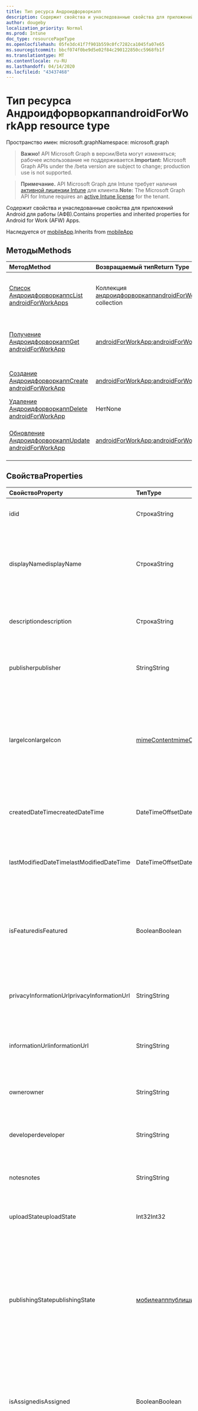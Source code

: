 ```yaml
---
title: Тип ресурса Андроидфорворкапп
description: Содержит свойства и унаследованные свойства для приложений Android для работы (АФВ).
author: dougeby
localization_priority: Normal
ms.prod: Intune
doc_type: resourcePageType
ms.openlocfilehash: 05fe3dc41f7f901b559c0fc7282ca1045fa07e65
ms.sourcegitcommit: bbcf074f0be9d5e02f84c290122850cc5968fb1f
ms.translationtype: MT
ms.contentlocale: ru-RU
ms.lasthandoff: 04/14/2020
ms.locfileid: "43437468"
---
```

# <a name="androidforworkapp-resource-type"></a><span data-ttu-id="e0451-103">Тип ресурса Андроидфорворкапп</span><span class="sxs-lookup"><span data-stu-id="e0451-103">androidForWorkApp resource type</span></span>

<span data-ttu-id="e0451-104">Пространство имен: microsoft.graph</span><span class="sxs-lookup"><span data-stu-id="e0451-104">Namespace: microsoft.graph</span></span>

> <span data-ttu-id="e0451-105">**Важно!** API Microsoft Graph в версии/Beta могут изменяться; рабочее использование не поддерживается.</span><span class="sxs-lookup"><span data-stu-id="e0451-105">**Important:** Microsoft Graph APIs under the /beta version are subject to change; production use is not supported.</span></span>

> <span data-ttu-id="e0451-106">**Примечание.** API Microsoft Graph для Intune требует наличия [активной лицензии Intune](https://go.microsoft.com/fwlink/?linkid=839381) для клиента.</span><span class="sxs-lookup"><span data-stu-id="e0451-106">**Note:** The Microsoft Graph API for Intune requires an [active Intune license](https://go.microsoft.com/fwlink/?linkid=839381) for the tenant.</span></span>

<span data-ttu-id="e0451-107">Содержит свойства и унаследованные свойства для приложений Android для работы (АФВ).</span><span class="sxs-lookup"><span data-stu-id="e0451-107">Contains properties and inherited properties for Android for Work (AFW) Apps.</span></span>


<span data-ttu-id="e0451-108">Наследуется от [mobileApp](../resources/intune-shared-mobileapp.md).</span><span class="sxs-lookup"><span data-stu-id="e0451-108">Inherits from [mobileApp](../resources/intune-shared-mobileapp.md)</span></span>

## <a name="methods"></a><span data-ttu-id="e0451-109">Методы</span><span class="sxs-lookup"><span data-stu-id="e0451-109">Methods</span></span>
|<span data-ttu-id="e0451-110">Метод</span><span class="sxs-lookup"><span data-stu-id="e0451-110">Method</span></span>|<span data-ttu-id="e0451-111">Возвращаемый тип</span><span class="sxs-lookup"><span data-stu-id="e0451-111">Return Type</span></span>|<span data-ttu-id="e0451-112">Описание</span><span class="sxs-lookup"><span data-stu-id="e0451-112">Description</span></span>|
|:---|:---|:---|
|[<span data-ttu-id="e0451-113">Список Андроидфорворкаппс</span><span class="sxs-lookup"><span data-stu-id="e0451-113">List androidForWorkApps</span></span>](../api/intune-apps-androidforworkapp-list.md)|<span data-ttu-id="e0451-114">Коллекция [андроидфорворкапп](../resources/intune-apps-androidforworkapp.md)</span><span class="sxs-lookup"><span data-stu-id="e0451-114">[androidForWorkApp](../resources/intune-apps-androidforworkapp.md) collection</span></span>|<span data-ttu-id="e0451-115">Список свойств и связей объектов [андроидфорворкапп](../resources/intune-apps-androidforworkapp.md) .</span><span class="sxs-lookup"><span data-stu-id="e0451-115">List properties and relationships of the [androidForWorkApp](../resources/intune-apps-androidforworkapp.md) objects.</span></span>|
|[<span data-ttu-id="e0451-116">Получение Андроидфорворкапп</span><span class="sxs-lookup"><span data-stu-id="e0451-116">Get androidForWorkApp</span></span>](../api/intune-apps-androidforworkapp-get.md)|<span data-ttu-id="e0451-117">[androidForWorkApp](../resources/intune-apps-androidforworkapp.md);</span><span class="sxs-lookup"><span data-stu-id="e0451-117">[androidForWorkApp](../resources/intune-apps-androidforworkapp.md)</span></span>|<span data-ttu-id="e0451-118">Чтение свойств и связей объекта [андроидфорворкапп](../resources/intune-apps-androidforworkapp.md) .</span><span class="sxs-lookup"><span data-stu-id="e0451-118">Read properties and relationships of the [androidForWorkApp](../resources/intune-apps-androidforworkapp.md) object.</span></span>|
|[<span data-ttu-id="e0451-119">Создание Андроидфорворкапп</span><span class="sxs-lookup"><span data-stu-id="e0451-119">Create androidForWorkApp</span></span>](../api/intune-apps-androidforworkapp-create.md)|<span data-ttu-id="e0451-120">[androidForWorkApp](../resources/intune-apps-androidforworkapp.md);</span><span class="sxs-lookup"><span data-stu-id="e0451-120">[androidForWorkApp](../resources/intune-apps-androidforworkapp.md)</span></span>|<span data-ttu-id="e0451-121">Создание нового объекта [андроидфорворкапп](../resources/intune-apps-androidforworkapp.md) .</span><span class="sxs-lookup"><span data-stu-id="e0451-121">Create a new [androidForWorkApp](../resources/intune-apps-androidforworkapp.md) object.</span></span>|
|[<span data-ttu-id="e0451-122">Удаление Андроидфорворкапп</span><span class="sxs-lookup"><span data-stu-id="e0451-122">Delete androidForWorkApp</span></span>](../api/intune-apps-androidforworkapp-delete.md)|<span data-ttu-id="e0451-123">Нет</span><span class="sxs-lookup"><span data-stu-id="e0451-123">None</span></span>|<span data-ttu-id="e0451-124">Удаляет объект [андроидфорворкапп](../resources/intune-apps-androidforworkapp.md).</span><span class="sxs-lookup"><span data-stu-id="e0451-124">Deletes a [androidForWorkApp](../resources/intune-apps-androidforworkapp.md).</span></span>|
|[<span data-ttu-id="e0451-125">Обновление Андроидфорворкапп</span><span class="sxs-lookup"><span data-stu-id="e0451-125">Update androidForWorkApp</span></span>](../api/intune-apps-androidforworkapp-update.md)|<span data-ttu-id="e0451-126">[androidForWorkApp](../resources/intune-apps-androidforworkapp.md);</span><span class="sxs-lookup"><span data-stu-id="e0451-126">[androidForWorkApp](../resources/intune-apps-androidforworkapp.md)</span></span>|<span data-ttu-id="e0451-127">Обновление свойств объекта [андроидфорворкапп](../resources/intune-apps-androidforworkapp.md) .</span><span class="sxs-lookup"><span data-stu-id="e0451-127">Update the properties of a [androidForWorkApp](../resources/intune-apps-androidforworkapp.md) object.</span></span>|

## <a name="properties"></a><span data-ttu-id="e0451-128">Свойства</span><span class="sxs-lookup"><span data-stu-id="e0451-128">Properties</span></span>
|<span data-ttu-id="e0451-129">Свойство</span><span class="sxs-lookup"><span data-stu-id="e0451-129">Property</span></span>|<span data-ttu-id="e0451-130">Тип</span><span class="sxs-lookup"><span data-stu-id="e0451-130">Type</span></span>|<span data-ttu-id="e0451-131">Описание</span><span class="sxs-lookup"><span data-stu-id="e0451-131">Description</span></span>|
|:---|:---|:---|
|<span data-ttu-id="e0451-132">id</span><span class="sxs-lookup"><span data-stu-id="e0451-132">id</span></span>|<span data-ttu-id="e0451-133">Строка</span><span class="sxs-lookup"><span data-stu-id="e0451-133">String</span></span>|<span data-ttu-id="e0451-134">Ключ объекта.</span><span class="sxs-lookup"><span data-stu-id="e0451-134">Key of the entity.</span></span> <span data-ttu-id="e0451-135">Наследуется от [mobileApp](../resources/intune-shared-mobileapp.md).</span><span class="sxs-lookup"><span data-stu-id="e0451-135">Inherited from [mobileApp](../resources/intune-shared-mobileapp.md)</span></span>|
|<span data-ttu-id="e0451-136">displayName</span><span class="sxs-lookup"><span data-stu-id="e0451-136">displayName</span></span>|<span data-ttu-id="e0451-137">Строка</span><span class="sxs-lookup"><span data-stu-id="e0451-137">String</span></span>|<span data-ttu-id="e0451-138">Название приложения, которое предоставил или импортировал администратор.</span><span class="sxs-lookup"><span data-stu-id="e0451-138">The admin provided or imported title of the app.</span></span> <span data-ttu-id="e0451-139">Наследуется от [mobileApp](../resources/intune-shared-mobileapp.md).</span><span class="sxs-lookup"><span data-stu-id="e0451-139">Inherited from [mobileApp](../resources/intune-shared-mobileapp.md)</span></span>|
|<span data-ttu-id="e0451-140">description</span><span class="sxs-lookup"><span data-stu-id="e0451-140">description</span></span>|<span data-ttu-id="e0451-141">Строка</span><span class="sxs-lookup"><span data-stu-id="e0451-141">String</span></span>|<span data-ttu-id="e0451-142">Описание приложения.</span><span class="sxs-lookup"><span data-stu-id="e0451-142">The description of the app.</span></span> <span data-ttu-id="e0451-143">Наследуется от [mobileApp](../resources/intune-shared-mobileapp.md).</span><span class="sxs-lookup"><span data-stu-id="e0451-143">Inherited from [mobileApp](../resources/intune-shared-mobileapp.md)</span></span>|
|<span data-ttu-id="e0451-144">publisher</span><span class="sxs-lookup"><span data-stu-id="e0451-144">publisher</span></span>|<span data-ttu-id="e0451-145">String</span><span class="sxs-lookup"><span data-stu-id="e0451-145">String</span></span>|<span data-ttu-id="e0451-146">Издатель приложения.</span><span class="sxs-lookup"><span data-stu-id="e0451-146">The publisher of the app.</span></span> <span data-ttu-id="e0451-147">Наследуется от [mobileApp](../resources/intune-shared-mobileapp.md).</span><span class="sxs-lookup"><span data-stu-id="e0451-147">Inherited from [mobileApp](../resources/intune-shared-mobileapp.md)</span></span>|
|<span data-ttu-id="e0451-148">largeIcon</span><span class="sxs-lookup"><span data-stu-id="e0451-148">largeIcon</span></span>|[<span data-ttu-id="e0451-149">mimeContent</span><span class="sxs-lookup"><span data-stu-id="e0451-149">mimeContent</span></span>](../resources/intune-shared-mimecontent.md)|<span data-ttu-id="e0451-150">Представляет большой значок, который отображается в сведениях о приложении, используется для отправки значка.</span><span class="sxs-lookup"><span data-stu-id="e0451-150">The large icon, to be displayed in the app details and used for upload of the icon.</span></span> <span data-ttu-id="e0451-151">Наследуется от [mobileApp](../resources/intune-shared-mobileapp.md).</span><span class="sxs-lookup"><span data-stu-id="e0451-151">Inherited from [mobileApp](../resources/intune-shared-mobileapp.md)</span></span>|
|<span data-ttu-id="e0451-152">createdDateTime</span><span class="sxs-lookup"><span data-stu-id="e0451-152">createdDateTime</span></span>|<span data-ttu-id="e0451-153">DateTimeOffset</span><span class="sxs-lookup"><span data-stu-id="e0451-153">DateTimeOffset</span></span>|<span data-ttu-id="e0451-154">Дата и время создания приложения.</span><span class="sxs-lookup"><span data-stu-id="e0451-154">The date and time the app was created.</span></span> <span data-ttu-id="e0451-155">Наследуется от [mobileApp](../resources/intune-shared-mobileapp.md).</span><span class="sxs-lookup"><span data-stu-id="e0451-155">Inherited from [mobileApp](../resources/intune-shared-mobileapp.md)</span></span>|
|<span data-ttu-id="e0451-156">lastModifiedDateTime</span><span class="sxs-lookup"><span data-stu-id="e0451-156">lastModifiedDateTime</span></span>|<span data-ttu-id="e0451-157">DateTimeOffset</span><span class="sxs-lookup"><span data-stu-id="e0451-157">DateTimeOffset</span></span>|<span data-ttu-id="e0451-158">Дата и время последнего изменения приложения.</span><span class="sxs-lookup"><span data-stu-id="e0451-158">The date and time the app was last modified.</span></span> <span data-ttu-id="e0451-159">Наследуется от [mobileApp](../resources/intune-shared-mobileapp.md).</span><span class="sxs-lookup"><span data-stu-id="e0451-159">Inherited from [mobileApp](../resources/intune-shared-mobileapp.md)</span></span>|
|<span data-ttu-id="e0451-160">isFeatured</span><span class="sxs-lookup"><span data-stu-id="e0451-160">isFeatured</span></span>|<span data-ttu-id="e0451-161">Boolean</span><span class="sxs-lookup"><span data-stu-id="e0451-161">Boolean</span></span>|<span data-ttu-id="e0451-162">Значение, которое показывает, отмечено ли приложение как подобранное администратором. Наследуется от объекта [mobileApp](../resources/intune-shared-mobileapp.md).</span><span class="sxs-lookup"><span data-stu-id="e0451-162">The value indicating whether the app is marked as featured by the admin. Inherited from [mobileApp](../resources/intune-shared-mobileapp.md)</span></span>|
|<span data-ttu-id="e0451-163">privacyInformationUrl</span><span class="sxs-lookup"><span data-stu-id="e0451-163">privacyInformationUrl</span></span>|<span data-ttu-id="e0451-164">String</span><span class="sxs-lookup"><span data-stu-id="e0451-164">String</span></span>|<span data-ttu-id="e0451-165">URL-адрес заявления о конфиденциальности.</span><span class="sxs-lookup"><span data-stu-id="e0451-165">The privacy statement Url.</span></span> <span data-ttu-id="e0451-166">Наследуется от [mobileApp](../resources/intune-shared-mobileapp.md).</span><span class="sxs-lookup"><span data-stu-id="e0451-166">Inherited from [mobileApp](../resources/intune-shared-mobileapp.md)</span></span>|
|<span data-ttu-id="e0451-167">informationUrl</span><span class="sxs-lookup"><span data-stu-id="e0451-167">informationUrl</span></span>|<span data-ttu-id="e0451-168">String</span><span class="sxs-lookup"><span data-stu-id="e0451-168">String</span></span>|<span data-ttu-id="e0451-169">URL-адрес страницы с дополнительными сведениями.</span><span class="sxs-lookup"><span data-stu-id="e0451-169">The more information Url.</span></span> <span data-ttu-id="e0451-170">Наследуется от [mobileApp](../resources/intune-shared-mobileapp.md).</span><span class="sxs-lookup"><span data-stu-id="e0451-170">Inherited from [mobileApp](../resources/intune-shared-mobileapp.md)</span></span>|
|<span data-ttu-id="e0451-171">owner</span><span class="sxs-lookup"><span data-stu-id="e0451-171">owner</span></span>|<span data-ttu-id="e0451-172">String</span><span class="sxs-lookup"><span data-stu-id="e0451-172">String</span></span>|<span data-ttu-id="e0451-173">Владелец приложения.</span><span class="sxs-lookup"><span data-stu-id="e0451-173">The owner of the app.</span></span> <span data-ttu-id="e0451-174">Наследуется от [mobileApp](../resources/intune-shared-mobileapp.md).</span><span class="sxs-lookup"><span data-stu-id="e0451-174">Inherited from [mobileApp](../resources/intune-shared-mobileapp.md)</span></span>|
|<span data-ttu-id="e0451-175">developer</span><span class="sxs-lookup"><span data-stu-id="e0451-175">developer</span></span>|<span data-ttu-id="e0451-176">String</span><span class="sxs-lookup"><span data-stu-id="e0451-176">String</span></span>|<span data-ttu-id="e0451-177">Разработчик приложения.</span><span class="sxs-lookup"><span data-stu-id="e0451-177">The developer of the app.</span></span> <span data-ttu-id="e0451-178">Наследуется от [mobileApp](../resources/intune-shared-mobileapp.md).</span><span class="sxs-lookup"><span data-stu-id="e0451-178">Inherited from [mobileApp](../resources/intune-shared-mobileapp.md)</span></span>|
|<span data-ttu-id="e0451-179">notes</span><span class="sxs-lookup"><span data-stu-id="e0451-179">notes</span></span>|<span data-ttu-id="e0451-180">String</span><span class="sxs-lookup"><span data-stu-id="e0451-180">String</span></span>|<span data-ttu-id="e0451-181">Заметки для приложения.</span><span class="sxs-lookup"><span data-stu-id="e0451-181">Notes for the app.</span></span> <span data-ttu-id="e0451-182">Наследуется от [mobileApp](../resources/intune-shared-mobileapp.md).</span><span class="sxs-lookup"><span data-stu-id="e0451-182">Inherited from [mobileApp](../resources/intune-shared-mobileapp.md)</span></span>|
|<span data-ttu-id="e0451-183">uploadState</span><span class="sxs-lookup"><span data-stu-id="e0451-183">uploadState</span></span>|<span data-ttu-id="e0451-184">Int32</span><span class="sxs-lookup"><span data-stu-id="e0451-184">Int32</span></span>|<span data-ttu-id="e0451-185">Состояние отправки.</span><span class="sxs-lookup"><span data-stu-id="e0451-185">The upload state.</span></span> <span data-ttu-id="e0451-186">Наследуется от [mobileApp](../resources/intune-shared-mobileapp.md).</span><span class="sxs-lookup"><span data-stu-id="e0451-186">Inherited from [mobileApp](../resources/intune-shared-mobileapp.md)</span></span>|
|<span data-ttu-id="e0451-187">publishingState</span><span class="sxs-lookup"><span data-stu-id="e0451-187">publishingState</span></span>|[<span data-ttu-id="e0451-188">мобилеапппублишингстате</span><span class="sxs-lookup"><span data-stu-id="e0451-188">mobileAppPublishingState</span></span>](../resources/intune-apps-mobileapppublishingstate.md)|<span data-ttu-id="e0451-189">Состояние публикации для приложения.</span><span class="sxs-lookup"><span data-stu-id="e0451-189">The publishing state for the app.</span></span> <span data-ttu-id="e0451-190">Приложение невозможно назначить, если оно не опубликовано.</span><span class="sxs-lookup"><span data-stu-id="e0451-190">The app cannot be assigned unless the app is published.</span></span> <span data-ttu-id="e0451-191">Наследуется от [mobileApp](../resources/intune-shared-mobileapp.md).</span><span class="sxs-lookup"><span data-stu-id="e0451-191">Inherited from [mobileApp](../resources/intune-shared-mobileapp.md).</span></span> <span data-ttu-id="e0451-192">Возможные значения: `notPublished`, `processing`, `published`.</span><span class="sxs-lookup"><span data-stu-id="e0451-192">Possible values are: `notPublished`, `processing`, `published`.</span></span>|
|<span data-ttu-id="e0451-193">isAssigned</span><span class="sxs-lookup"><span data-stu-id="e0451-193">isAssigned</span></span>|<span data-ttu-id="e0451-194">Boolean</span><span class="sxs-lookup"><span data-stu-id="e0451-194">Boolean</span></span>|<span data-ttu-id="e0451-195">Значение, указывающее, назначено ли приложение по крайней мере одной группе.</span><span class="sxs-lookup"><span data-stu-id="e0451-195">The value indicating whether the app is assigned to at least one group.</span></span> <span data-ttu-id="e0451-196">Наследуется от [mobileApp](../resources/intune-shared-mobileapp.md).</span><span class="sxs-lookup"><span data-stu-id="e0451-196">Inherited from [mobileApp](../resources/intune-shared-mobileapp.md)</span></span>|
|<span data-ttu-id="e0451-197">roleScopeTagIds</span><span class="sxs-lookup"><span data-stu-id="e0451-197">roleScopeTagIds</span></span>|<span data-ttu-id="e0451-198">Коллекция String</span><span class="sxs-lookup"><span data-stu-id="e0451-198">String collection</span></span>|<span data-ttu-id="e0451-199">Список идентификаторов тегов области для этого мобильного приложения.</span><span class="sxs-lookup"><span data-stu-id="e0451-199">List of scope tag ids for this mobile app.</span></span> <span data-ttu-id="e0451-200">Наследуется от [mobileApp](../resources/intune-shared-mobileapp.md).</span><span class="sxs-lookup"><span data-stu-id="e0451-200">Inherited from [mobileApp](../resources/intune-shared-mobileapp.md)</span></span>|
|<span data-ttu-id="e0451-201">депендентаппкаунт</span><span class="sxs-lookup"><span data-stu-id="e0451-201">dependentAppCount</span></span>|<span data-ttu-id="e0451-202">Int32</span><span class="sxs-lookup"><span data-stu-id="e0451-202">Int32</span></span>|<span data-ttu-id="e0451-203">Общее количество зависимостей для дочернего приложения.</span><span class="sxs-lookup"><span data-stu-id="e0451-203">The total number of dependencies the child app has.</span></span> <span data-ttu-id="e0451-204">Наследуется от [mobileApp](../resources/intune-shared-mobileapp.md).</span><span class="sxs-lookup"><span data-stu-id="e0451-204">Inherited from [mobileApp](../resources/intune-shared-mobileapp.md)</span></span>|
|<span data-ttu-id="e0451-205">packageId</span><span class="sxs-lookup"><span data-stu-id="e0451-205">packageId</span></span>|<span data-ttu-id="e0451-206">String</span><span class="sxs-lookup"><span data-stu-id="e0451-206">String</span></span>|<span data-ttu-id="e0451-207">Идентификатор пакета.</span><span class="sxs-lookup"><span data-stu-id="e0451-207">The package identifier.</span></span>|
|<span data-ttu-id="e0451-208">appIdentifier</span><span class="sxs-lookup"><span data-stu-id="e0451-208">appIdentifier</span></span>|<span data-ttu-id="e0451-209">String</span><span class="sxs-lookup"><span data-stu-id="e0451-209">String</span></span>|<span data-ttu-id="e0451-210">Имя удостоверения.</span><span class="sxs-lookup"><span data-stu-id="e0451-210">The Identity Name.</span></span>|
|<span data-ttu-id="e0451-211">usedLicenseCount</span><span class="sxs-lookup"><span data-stu-id="e0451-211">usedLicenseCount</span></span>|<span data-ttu-id="e0451-212">Int32</span><span class="sxs-lookup"><span data-stu-id="e0451-212">Int32</span></span>|<span data-ttu-id="e0451-213">Количество используемых лицензий VPP.</span><span class="sxs-lookup"><span data-stu-id="e0451-213">The number of VPP licenses in use.</span></span>|
|<span data-ttu-id="e0451-214">totalLicenseCount</span><span class="sxs-lookup"><span data-stu-id="e0451-214">totalLicenseCount</span></span>|<span data-ttu-id="e0451-215">Int32</span><span class="sxs-lookup"><span data-stu-id="e0451-215">Int32</span></span>|<span data-ttu-id="e0451-216">Общее количество лицензий VPP.</span><span class="sxs-lookup"><span data-stu-id="e0451-216">The total number of VPP licenses.</span></span>|
|<span data-ttu-id="e0451-217">appStoreUrl</span><span class="sxs-lookup"><span data-stu-id="e0451-217">appStoreUrl</span></span>|<span data-ttu-id="e0451-218">String</span><span class="sxs-lookup"><span data-stu-id="e0451-218">String</span></span>|<span data-ttu-id="e0451-219">URL-адрес приложения для рабочего хранилища.</span><span class="sxs-lookup"><span data-stu-id="e0451-219">The Play for Work Store app URL.</span></span>|

## <a name="relationships"></a><span data-ttu-id="e0451-220">Связи</span><span class="sxs-lookup"><span data-stu-id="e0451-220">Relationships</span></span>
|<span data-ttu-id="e0451-221">Связь</span><span class="sxs-lookup"><span data-stu-id="e0451-221">Relationship</span></span>|<span data-ttu-id="e0451-222">Тип</span><span class="sxs-lookup"><span data-stu-id="e0451-222">Type</span></span>|<span data-ttu-id="e0451-223">Описание</span><span class="sxs-lookup"><span data-stu-id="e0451-223">Description</span></span>|
|:---|:---|:---|
|<span data-ttu-id="e0451-224">categories</span><span class="sxs-lookup"><span data-stu-id="e0451-224">categories</span></span>|<span data-ttu-id="e0451-225">Коллекция [mobileAppCategory](../resources/intune-apps-mobileappcategory.md)</span><span class="sxs-lookup"><span data-stu-id="e0451-225">[mobileAppCategory](../resources/intune-apps-mobileappcategory.md) collection</span></span>|<span data-ttu-id="e0451-226">Список категорий для этого приложения.</span><span class="sxs-lookup"><span data-stu-id="e0451-226">The list of categories for this app.</span></span> <span data-ttu-id="e0451-227">Наследуется от [mobileApp](../resources/intune-shared-mobileapp.md).</span><span class="sxs-lookup"><span data-stu-id="e0451-227">Inherited from [mobileApp](../resources/intune-shared-mobileapp.md)</span></span>|
|<span data-ttu-id="e0451-228">assignments</span><span class="sxs-lookup"><span data-stu-id="e0451-228">assignments</span></span>|<span data-ttu-id="e0451-229">Коллекция [mobileAppAssignment](../resources/intune-apps-mobileappassignment.md)</span><span class="sxs-lookup"><span data-stu-id="e0451-229">[mobileAppAssignment](../resources/intune-apps-mobileappassignment.md) collection</span></span>|<span data-ttu-id="e0451-230">Список назначений группы для этого мобильного приложения.</span><span class="sxs-lookup"><span data-stu-id="e0451-230">The list of group assignments for this mobile app.</span></span> <span data-ttu-id="e0451-231">Наследуется от [mobileApp](../resources/intune-shared-mobileapp.md).</span><span class="sxs-lookup"><span data-stu-id="e0451-231">Inherited from [mobileApp](../resources/intune-shared-mobileapp.md)</span></span>|
|<span data-ttu-id="e0451-232">installSummary</span><span class="sxs-lookup"><span data-stu-id="e0451-232">installSummary</span></span>|<span data-ttu-id="e0451-233">[mobileAppInstallSummary](../resources/intune-apps-mobileappinstallsummary.md);</span><span class="sxs-lookup"><span data-stu-id="e0451-233">[mobileAppInstallSummary](../resources/intune-apps-mobileappinstallsummary.md)</span></span>|<span data-ttu-id="e0451-234">Общие сведения по установке мобильного приложения.</span><span class="sxs-lookup"><span data-stu-id="e0451-234">Mobile App Install Summary.</span></span> <span data-ttu-id="e0451-235">Наследуется от [mobileApp](../resources/intune-shared-mobileapp.md).</span><span class="sxs-lookup"><span data-stu-id="e0451-235">Inherited from [mobileApp](../resources/intune-shared-mobileapp.md)</span></span>|
|<span data-ttu-id="e0451-236">deviceStatuses</span><span class="sxs-lookup"><span data-stu-id="e0451-236">deviceStatuses</span></span>|<span data-ttu-id="e0451-237">Коллекция [mobileAppInstallStatus](../resources/intune-apps-mobileappinstallstatus.md)</span><span class="sxs-lookup"><span data-stu-id="e0451-237">[mobileAppInstallStatus](../resources/intune-apps-mobileappinstallstatus.md) collection</span></span>|<span data-ttu-id="e0451-238">Список состояний установки для этого мобильного приложения.</span><span class="sxs-lookup"><span data-stu-id="e0451-238">The list of installation states for this mobile app.</span></span> <span data-ttu-id="e0451-239">Наследуется от [mobileApp](../resources/intune-shared-mobileapp.md).</span><span class="sxs-lookup"><span data-stu-id="e0451-239">Inherited from [mobileApp](../resources/intune-shared-mobileapp.md)</span></span>|
|<span data-ttu-id="e0451-240">userStatuses</span><span class="sxs-lookup"><span data-stu-id="e0451-240">userStatuses</span></span>|<span data-ttu-id="e0451-241">Коллекция [усераппинсталлстатус](../resources/intune-apps-userappinstallstatus.md)</span><span class="sxs-lookup"><span data-stu-id="e0451-241">[userAppInstallStatus](../resources/intune-apps-userappinstallstatus.md) collection</span></span>|<span data-ttu-id="e0451-242">Список состояний установки для этого мобильного приложения.</span><span class="sxs-lookup"><span data-stu-id="e0451-242">The list of installation states for this mobile app.</span></span> <span data-ttu-id="e0451-243">Наследуется от [mobileApp](../resources/intune-shared-mobileapp.md).</span><span class="sxs-lookup"><span data-stu-id="e0451-243">Inherited from [mobileApp](../resources/intune-shared-mobileapp.md)</span></span>|
|<span data-ttu-id="e0451-244">Таблица</span><span class="sxs-lookup"><span data-stu-id="e0451-244">relationships</span></span>|<span data-ttu-id="e0451-245">Коллекция [мобилеаппрелатионшип](../resources/intune-apps-mobileapprelationship.md)</span><span class="sxs-lookup"><span data-stu-id="e0451-245">[mobileAppRelationship](../resources/intune-apps-mobileapprelationship.md) collection</span></span>|<span data-ttu-id="e0451-246">Список отношений для этого мобильного приложения.</span><span class="sxs-lookup"><span data-stu-id="e0451-246">List of relationships for this mobile app.</span></span> <span data-ttu-id="e0451-247">Наследуется от [mobileApp](../resources/intune-shared-mobileapp.md).</span><span class="sxs-lookup"><span data-stu-id="e0451-247">Inherited from [mobileApp](../resources/intune-shared-mobileapp.md)</span></span>|

## <a name="json-representation"></a><span data-ttu-id="e0451-248">Представление JSON</span><span class="sxs-lookup"><span data-stu-id="e0451-248">JSON Representation</span></span>
<span data-ttu-id="e0451-249">Ниже представлено описание ресурса в формате JSON.</span><span class="sxs-lookup"><span data-stu-id="e0451-249">Here is a JSON representation of the resource.</span></span>
<!-- {
  "blockType": "resource",
  "keyProperty": "id",
  "@odata.type": "microsoft.graph.androidForWorkApp"
}
-->
``` json
{
  "@odata.type": "#microsoft.graph.androidForWorkApp",
  "id": "String (identifier)",
  "displayName": "String",
  "description": "String",
  "publisher": "String",
  "largeIcon": {
    "@odata.type": "microsoft.graph.mimeContent",
    "type": "String",
    "value": "binary"
  },
  "createdDateTime": "String (timestamp)",
  "lastModifiedDateTime": "String (timestamp)",
  "isFeatured": true,
  "privacyInformationUrl": "String",
  "informationUrl": "String",
  "owner": "String",
  "developer": "String",
  "notes": "String",
  "uploadState": 1024,
  "publishingState": "String",
  "isAssigned": true,
  "roleScopeTagIds": [
    "String"
  ],
  "dependentAppCount": 1024,
  "packageId": "String",
  "appIdentifier": "String",
  "usedLicenseCount": 1024,
  "totalLicenseCount": 1024,
  "appStoreUrl": "String"
}
```



